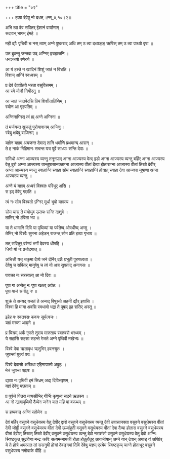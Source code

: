 +++
title = "०२"

+++
हव्या देवेषु नो दधत् ॥म्स्_४,१०।२॥  
    
  
अभि त्वा देव सवितर् ईशानं वार्याणाम् ।  
सदावन् भागम् ईमहे ॥  
    
मही द्यौः पृथिवी च नस् त्वाम् अग्ने पुष्कराद् अधि तम् उ त्वा दध्यङ्ङ् ऋषिस् तम् उ त्वा पाथ्यो वृषा ॥  
    
उत ब्रुवन्तु जन्तवा उद् अग्निर् वृत्रहाजनि ।  
धनञ्जयो रणेरणे ॥  
    
आ यं हस्ते न खादिनं शिशुं जातं न बिभ्रति ।  
विशाम् अग्निं स्वध्वरम् ॥  
    
प्र देवं देववीतये भरता वसुवित्तमम् ।  
आ स्वे योनौ निषीदतु ॥  
    
आ जातं जातवेदसि प्रियं शिशीतातिथिम् ।  
स्योन आ गृहपतिम् ॥  
    
अग्निनाग्निस् त्वं ह्य् अग्ने अग्निना ॥  
    
तं मर्जयन्त सुक्रतुं पुरोयावानम् आजिषु ।  
स्वेषु क्षयेषु वाजिनम् ॥  
    
यज्ञेन यज्ञम् अयजन्त देवास् तानि धर्माणि प्रथमान्य् आसन् ।  
ते ह नाकं मिहिमानः सचन्त यत्र पूर्वे साध्याः सन्ति देवाः ॥  
    
समिधो अग्ना आज्यस्य व्यन्तु तनूनपाद् अग्ना आज्यस्य वेत्व् इडो अग्ना आज्यस्य व्यन्तु बर्हिर् अग्ना आज्यस्य वेतु दुरो अग्ना आज्यस्य व्यन्तूषासानक्ताग्ना आज्यस्य वीतां दैव्या होताराग्ना आज्यस्य वीतां तिस्रो देवीर् अग्ना आज्यस्य व्यन्तु स्वाहाग्निं स्वाहा सोमं स्वाहाग्निं स्वाहाग्निं होत्रात् स्वाहा देवा आज्यपा जुषाणा अग्ना आज्यस्य व्यन्तु ॥  
    
अग्ने यं यज्ञम् अध्वरं विश्वतः परिभूर् असि ।  
स इद् देवेषु गछति ॥  
    
त्वं नः सोम विश्वतो ऽग्निर् मूर्धा भुवो यज्ञस्य ॥  
    
सोम यास् ते मयोभुव ऊतयः सन्ति दाशुषे ।  
ताभिर् नो ऽविता भव ॥  
    
या ते धामानि दिवि या पृथिव्यां या पर्वतेष्व् ओषधीष्व् अप्सु ।  
तेभिर् नो विश्वैः सुमना अहेडन् राजन्त् सोम प्रति हव्या गृभाय ॥  
    
तत् सवितुर् वरेण्यं भर्गो देवस्य धीमहि ।  
धियो यो नः प्रचोदयात् ॥  
    
अचित्ती यच् चकृमा दैव्ये जने दीनैर् दक्षैः प्रभूती पुरुषत्वता ।  
देवेषु च सवितर् मानुषेषु च त्वं नो अत्र सुवताद् अनागसः ॥  
    
  
पावका नः सरस्वत्य् आ नो दिवः ॥  
    
पूषा गा अन्वेतु नः पूषा रक्षत्व् अर्वतः ।  
पूषा वाजं सनोतु नः ॥  
    
शुक्रं ते अन्यद् यजतं ते अन्यद् विषुरूपे अहनी द्यौर् इवासि ।  
विश्वा हि माया अवसि स्वधावो भद्रा ते पूषन्न् इह रातिर् अस्तु ॥  
    
इहेह वः स्वतवसः कवयः सूर्यत्वचः ।  
यज्ञं मरुता आवृणे ॥  
    
प्र चित्रम् अर्कं गृणते तुराय मारुताय स्वतवसे भरध्वम् ।  
ये सहांसि सहसा सहन्ते रेजते अग्ने पृथिवी मखेभ्यः ॥  
    
विश्वे देवा ऋतावृध ऋतुभिर् हवनश्रुतः ।  
जुषन्तां युज्यं पयः ॥  
    
विश्वे देवासो अस्रिधा एहिमायासो अद्रुहः ।  
मेधं जुषन्त वह्नयः ॥  
    
द्यावा नः पृथिवी इमं सिध्रम् अद्य दिविस्पृशम् ।  
यज्ञं देवेषु यछताम् ॥  
    
प्र पूर्वजे पितरा नव्यसीभिर् गीर्भिः कृणुध्वं सदने ऋतस्य ।  
आ नो द्यावापृथिवी दैव्येन जनेन यातं महि वां वरूथम् ॥  
    
  
स हव्यवाड् अग्निं स्तोमेन ॥  
    
देवं बर्हिर् वसुवने वसुधेयस्य वेतु देवीर् द्वारो वसुवने वसुधेयस्य व्यन्तु देवी उषासानक्ता वसुवने वसुधेयस्य वीतां देवी जोष्ट्री वसुवने वसुधेयस्य वीतां देवी ऊर्जाहुती वसुवने वसुधेयस्य वीतां देवा दैव्या होतारा वसुवने वसुधेयस्य वीतां देवीस् तिस्रस् तिस्रो देवीर् वसुवने वसुधेयस्य व्यन्तु देवो नराशंसो वसुवने वसुधेयस्य वेतु देवो अग्निः स्विष्टकृत् सुद्रविणा मन्द्रः कविः सत्यमन्मायजी होता होतुर्होतुर् आयजीयान् अग्ने यान् देवान् अयाड् यं अपिप्रेर् ये ते होत्रे अमत्सत तां ससनुषीं होत्रां देवङ्गमां दिवि देवेषु यज्ञम् एरयेमं स्विष्टकृच् चाग्ने होताभूर् वसुवने वसुधेयस्य नमोवाके वीहि ॥  
    
